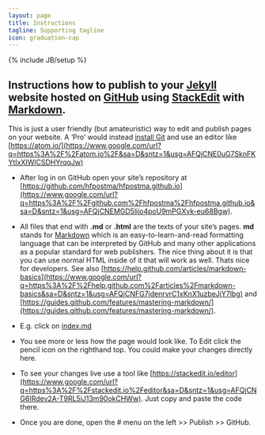```yaml
---
layout: page
title: Instructions
tagline: Supporting tagline
icon: graduation-cap
---
```

{% include JB/setup %}

## Instructions how to publish to your [Jekyll](http://www.google.com/url?q=http%3A%2F%2Fjekyllrb.com%2F&sa=D&sntz=1&usg=AFQjCNH7nDJRVmAc9lbjBVqHZmSaJKFdCA) website hosted on [GitHub](https://www.google.com/url?q=https%3A%2F%2Fgithub.com%2F&sa=D&sntz=1&usg=AFQjCNHReqsuKT6C86HcgL4TbSevF24rxQ) using [StackEdit](https://www.google.com/url?q=https%3A%2F%2Fstackedit.io%2F&sa=D&sntz=1&usg=AFQjCNHcaAbmEE6xgZ64etrya5GzDSOF4w) with [Markdown](http://www.google.com/url?q=http%3A%2F%2Fdaringfireball.net%2Fprojects%2Fmarkdown%2Fsyntax&sa=D&sntz=1&usg=AFQjCNEptifCNdy4hoJdAyCKUye3PfRngA).

This is just a user friendly (but amateuristic) way to edit and publish pages on your website. A ‘Pro’ would instead [install Git](https://www.google.com/url?q=https%3A%2F%2Fhelp.github.com%2Farticles%2Fset-up-git%2F&sa=D&sntz=1&usg=AFQjCNE1xwsS-KYAlqCpI7dSPQShCMOoSg)&nbsp;and use an editor like [https://atom.io/](https://www.google.com/url?q=https%3A%2F%2Fatom.io%2F&sa=D&sntz=1&usg=AFQjCNE0uG7SknFKYtIxXIWlCSDHYrqqJw)

*   After log in on GitHub open your site’s repository at [https://github.com/hfpostma/hfpostma.github.io](https://www.google.com/url?q=https%3A%2F%2Fgithub.com%2Fhfpostma%2Fhfpostma.github.io&sa=D&sntz=1&usg=AFQjCNEMGD5lijo4poU9mPGXvk-eu68Bgw).
*   All files that end with **.md** or **.html** are the texts of your site’s pages. **md** stands for [Markdown](http://www.google.com/url?q=http%3A%2F%2Fdaringfireball.net%2Fprojects%2Fmarkdown%2Fsyntax&sa=D&sntz=1&usg=AFQjCNEptifCNdy4hoJdAyCKUye3PfRngA) which is an easy-to-learn-and-read formatting language that can be interpreted by GitHub and many other applications as a popular standard for web publishers. The nice thing about it is that you can use normal HTML inside of it that will work as well. Thats nice for developers. See also [https://help.github.com/articles/markdown-basics](https://www.google.com/url?q=https%3A%2F%2Fhelp.github.com%2Farticles%2Fmarkdown-basics&sa=D&sntz=1&usg=AFQjCNFG7jdenrvrC1xKnX1uzbeJjY7lbg) and [https://guides.github.com/features/mastering-markdown/](https://guides.github.com/features/mastering-markdown/).
*   E.g. click on [index.md](https://www.google.com/url?q=https%3A%2F%2Fgithub.com%2Fhfpostma%2Fhfpostma.github.io%2Fblob%2Fmaster%2Findex.md&sa=D&sntz=1&usg=AFQjCNFSmrOYhGE390kpa66gTZzoGl62fw)
*   You see more or less how the page would look like. To Edit click the pencil icon on the righthand top. You could make your changes directly here.


*   To see your changes live use a tool like [https://stackedit.io/editor](https://www.google.com/url?q=https%3A%2F%2Fstackedit.io%2Feditor&sa=D&sntz=1&usg=AFQjCNG6IRdev2A-T9RL5iJ13m90okCHWw). Just copy and paste the code there.
*   Once you are done, open the # menu on the left >> Publish >> GitHub.
